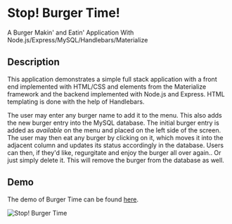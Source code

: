 # Stop! Burger Time!
A Burger Makin' and Eatin' Application With Node.js/Express/MySQL/Handlebars/Materialize

## Description

This application demonstrates a simple full stack application with a front end implemented with HTML/CSS and elements from the Materialize framework and the backend implemented with Node.js and Express. HTML templating is done with the help of Handlebars.

The user may enter any burger name to add it to the menu. This also adds the new burger entry into the MySQL database. The initial burger entry is added as *available* on the menu and placed on the left side of the screen. The user may then eat any burger by clicking on it, which moves it into the adjacent column and updates its status accordingly in the database. Users can then, if they'd like, regurgitate and enjoy the burger all over again.. Or just simply delete it. This will remove the burger from the database as well.

## Demo

The demo of Burger Time can be found [here](https://thawing-stream-79389.herokuapp.com/).

![Stop! Burger Time](./public/assets/img/burgerScreenShot.png)

